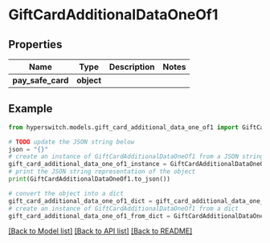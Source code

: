 # GiftCardAdditionalDataOneOf1


## Properties

Name | Type | Description | Notes
------------ | ------------- | ------------- | -------------
**pay_safe_card** | **object** |  | 

## Example

```python
from hyperswitch.models.gift_card_additional_data_one_of1 import GiftCardAdditionalDataOneOf1

# TODO update the JSON string below
json = "{}"
# create an instance of GiftCardAdditionalDataOneOf1 from a JSON string
gift_card_additional_data_one_of1_instance = GiftCardAdditionalDataOneOf1.from_json(json)
# print the JSON string representation of the object
print(GiftCardAdditionalDataOneOf1.to_json())

# convert the object into a dict
gift_card_additional_data_one_of1_dict = gift_card_additional_data_one_of1_instance.to_dict()
# create an instance of GiftCardAdditionalDataOneOf1 from a dict
gift_card_additional_data_one_of1_from_dict = GiftCardAdditionalDataOneOf1.from_dict(gift_card_additional_data_one_of1_dict)
```
[[Back to Model list]](../README.md#documentation-for-models) [[Back to API list]](../README.md#documentation-for-api-endpoints) [[Back to README]](../README.md)


